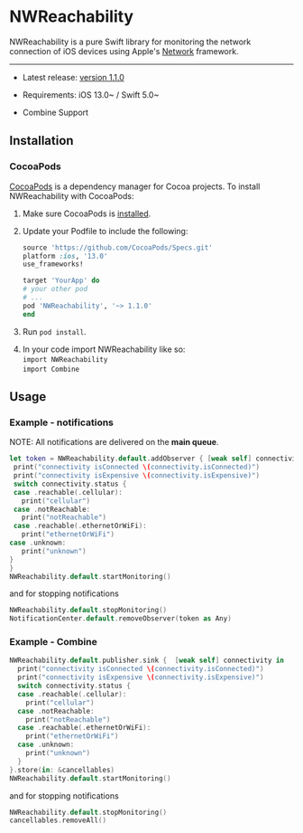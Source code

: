 # NWReachability
NWReachability is a pure Swift library for monitoring the network connection of iOS devices using Apple's [Network](https://developer.apple.com/documentation/network) framework.

---

* Latest release: [version 1.1.0](https://github.com/aresxin/NWReachability/releases/tag/v1.1.0) <br>

* Requirements: iOS 13.0~ / Swift 5.0~ <br>

* Combine Support 

## Installation

### CocoaPods
[CocoaPods][] is a dependency manager for Cocoa projects. To install NWReachability with CocoaPods:

 1. Make sure CocoaPods is [installed][CocoaPods Installation].

 2. Update your Podfile to include the following:

    ``` ruby
    source 'https://github.com/CocoaPods/Specs.git'
    platform :ios, '13.0'
    use_frameworks!

    target 'YourApp' do
    # your other pod
    # ...
    pod 'NWReachability', '~> 1.1.0'
    end
    ```

 3. Run `pod install`.

[CocoaPods]: https://cocoapods.org
[CocoaPods Installation]: https://guides.cocoapods.org/using/getting-started.html#getting-started
 
 4. In your code import NWReachability like so: <br>
   `import NWReachability` <br>
   `import Combine` <br>

## Usage

### Example - notifications
NOTE: All notifications are delivered on the **main queue**.

```swift
let token = NWReachability.default.addObserver { [weak self] connectivity in
 print("connectivity isConnected \(connectivity.isConnected)")
 print("connectivity isExpensive \(connectivity.isExpensive)")
 switch connectivity.status {
 case .reachable(.cellular):
   print("cellular")
 case .notReachable:
   print("notReachable")
 case .reachable(.ethernetOrWiFi):
   print("ethernetOrWiFi")
case .unknown:
   print("unknown")
}
}
NWReachability.default.startMonitoring()
```

and for stopping notifications

```swift
NWReachability.default.stopMonitoring()
NotificationCenter.default.removeObserver(token as Any)
```

### Example - Combine
```swift
NWReachability.default.publisher.sink {  [weak self] connectivity in
  print("connectivity isConnected \(connectivity.isConnected)")
  print("connectivity isExpensive \(connectivity.isExpensive)")
  switch connectivity.status {
  case .reachable(.cellular):
    print("cellular")
  case .notReachable:
    print("notReachable")
  case .reachable(.ethernetOrWiFi):
    print("ethernetOrWiFi")
  case .unknown:
    print("unknown")
  }          
}.store(in: &cancellables)
NWReachability.default.startMonitoring()
```
and for stopping notifications

```swift
NWReachability.default.stopMonitoring()
cancellables.removeAll()
```
